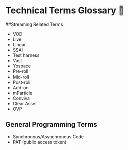 # Technical Terms Glossary 🧐
##Streaming Related Terms

* VOD
* Live
* Linear
* SSAI
* Test harness
* Vast
* Yospace
* Pre-roll
* Mid-roll
* Post-roll
* Add-on
* mParticle
* Conviva
* Clear Asset
* OVP

## General Programming Terms

* Synchronous/Asynchronous Code
* PAT (public access token)

